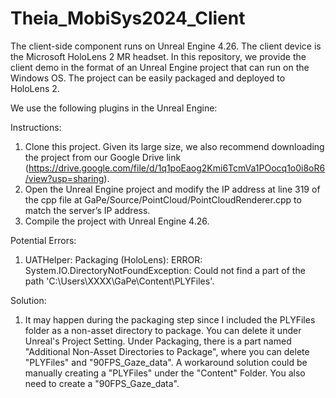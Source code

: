# Theia_MobiSys2024_Client
 
The client-side component runs on Unreal Engine 4.26. The client device is the Microsoft HoloLens 2 MR headset. In this repository, we provide the client demo in the format of an Unreal Engine project that can run on the Windows OS. The project can be easily packaged and deployed to HoloLens 2.

We use the following plugins in the Unreal Engine:



Instructions:

1) Clone this project. Given its large size, we also recommend downloading the project from our Google Drive link (https://drive.google.com/file/d/1q1poEaog2Kmi6TcmVa1POocq1o0i8oR6/view?usp=sharing).
2) Open the Unreal Engine project and modify the IP address at line 319 of the cpp file at GaPe/Source/PointCloud/PointCloudRenderer.cpp to match the server’s IP address.
3) Compile the project with Unreal Engine 4.26.


Potential Errors:

1) UATHelper: Packaging (HoloLens): ERROR: System.IO.DirectoryNotFoundException: Could not find a part of the path 'C:\Users\XXXX\GaPe\Content\PLYFiles'.

Solution:
1) It may happen during the packaging step since I included the PLYFiles folder as a non-asset directory to package. You can delete it under Unreal's Project Setting. Under Packaging, there is a part named "Additional Non-Asset Directories to Package", where you can delete "PLYFiles" and "90FPS_Gaze_data". A workaround solution could be manually creating a "PLYFiles" under the "Content" Folder. You also need to create a "90FPS_Gaze_data".
